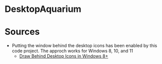 # DesktopAquarium
# Sources
* Putting the window behind the desktop icons has been enabled by this code project. The approch works for Windows 8, 10, and 11
  * [Draw Behind Desktop Icons in Windows 8+](https://www.codeproject.com/Articles/856020/Draw-Behind-Desktop-Icons-in-Windows-plus)
